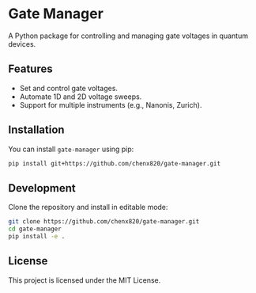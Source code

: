 # Gate Manager

A Python package for controlling and managing gate voltages in quantum devices.

## Features
- Set and control gate voltages.
- Automate 1D and 2D voltage sweeps.
- Support for multiple instruments (e.g., Nanonis, Zurich).

## Installation
You can install `gate-manager` using pip:

```bash
pip install git+https://github.com/chenx820/gate-manager.git
```

## Development
Clone the repository and install in editable mode:

```bash
git clone https://github.com/chenx820/gate-manager.git
cd gate-manager
pip install -e .
```

## License
This project is licensed under the MIT License.